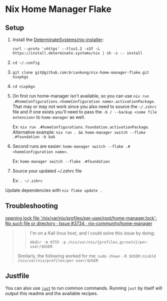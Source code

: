 # Nix Home Manager Flake

## Setup

1. Install the [DeterminateSystems/nix-installer](https://github.com/DeterminateSystems/nix-installer):

    `curl --proto '=https' --tlsv1.2 -sSf -L https://install.determinate.systems/nix | sh -s -- install`
2. `cd ~/.config`
3. `git clone git@github.com:briankung/nix-home-manager-flake.git nixpkgs`
4. `cd nixpkgs`
5. On first run home-manager isn't available, so you can use `nix run .#homeConfigurations.<homeConfiguration name>.activationPackage`. That may or may not work since you also need to source the `~/.zshrc` file and if one exists you'll need to pass the `-b / --backup <some file extension>` to `home-manager` as well.

    Ex: `nix run .#homeConfigurations.foundation.activationPackage`.
    Alternative example: `nix run . && home-manager switch --flake .#foundation -b bak`
6. Second runs are easier: `home-manager switch --flake .#<homeConfiguration name>`.

    Ex: `home-manager switch --flake .#foundation`
7. Source your updated ~/.zshrc file

    Ex: `. ~/.zshrc`

Update dependencies with `nix flake update .`

## Troubleshooting

[opening lock file '/nix/var/nix/profiles/per-user/root/home-manager.lock': No such file or directory · Issue #3734 · nix-community/home-manager](https://github.com/nix-community/home-manager/issues/3734)

> > I'm on a Kali linux host, and I could solve this issue by doing:
> >
> >     mkdir -m 0755 -p /nix/var/nix/{profiles,gcroots}/per-user/$USER
> >
>
> Similarly, the following worked for me: `sudo chown -R $USER:nixbld /nix/var/nix/profiles/per-user/$USER`

## Justfile

You can also use [`just`](https://github.com/casey/just) to run common commands. Running `just` by itself will output this readme and the available recipes.
